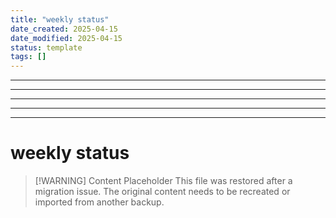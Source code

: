 ```yaml
---
title: "weekly status"
date_created: 2025-04-15
date_modified: 2025-04-15
status: template
tags: []
---
```


---

---

---

---

---

# weekly status

> [\!WARNING] Content Placeholder
> This file was restored after a migration issue. The original content needs to be recreated or imported from another backup.

